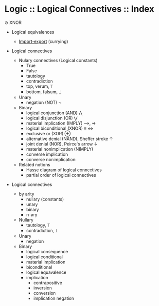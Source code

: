 # Logic :: Logical Connectives :: Index

⊙ XNOR

* Logical equivalences
  - [Import-export](./import-export.md) (currying)

* Logical connectives
  * Nulary connectives (Logical constants)
    - True
    - False
    - tautology
    - contradiction
    - top, verum, ⟙
    - bottom, falsum, ⟘
  * Unary
    - negation (NOT) ¬
  * Binary
    - logical conjunction (AND) ⋀
    - logical disjunction (OR) ⋁
    - material implication (IMPLY) ⟶, =>
    - logical biconditional (XNOR) ≡ <=>
    - exclusive or (XOR) ⊕
    - alternative denial (NAND), Sheffer stroke ↑
    - joint denial (NOR), Peirce's arrow ↓
    - material nonimplication (NIMPLY)
    - converse implication
    - converse nonimplication
  * Related notions
    - Hasse diagram of logical connectives
    - partial order of logical connectives

* Logical connectives
  * by arity
    - nullary (constants)
    - unary
    - binary
    - n-ary
  * Nullary
    - tautology, ⟙
    - contradiction, ⟘
  * Unary
    - negation
  * Binary
    - logical consequence
    - logical conditional
    - material implication
    - biconditional
    - logical equavalence
    - implication
      - contrapositive
      - inversion
      - conversion
      - implication negation

